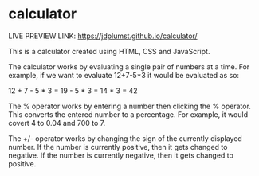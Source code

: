 # calculator
LIVE PREVIEW LINK: https://jdplumst.github.io/calculator/

This is a calculator created using HTML, CSS and JavaScript.

The calculator works by evaluating a single pair of numbers at a time. For example, if we want to evaluate 12+7-5*3 it would be evaluated as so:

12 + 7 - 5 * 3
= 19 - 5 * 3
= 14 * 3
= 42

The % operator works by entering a number then clicking the % operator. This converts the entered number to a percentage. For example, it would covert 4 to 0.04 and 700 to 7.

The +/- operator works by changing the sign of the currently displayed number. If the number is currently positive, then it gets changed to negative. If the number is currently negative, then it gets changed to positive.